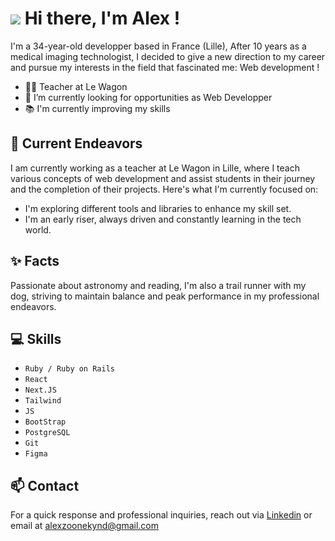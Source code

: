 ### <h1><img src="https://emojis.slackmojis.com/emojis/images/1660415347/60611/waving-hand.gif?1660415347"/> Hi there, I'm Alex !</h1>


I'm a 34-year-old developper based in France (Lille), After 10 years as a medical imaging technologist, I decided to give a new direction to my career and pursue my interests in the field that fascinated me: Web development !

- 🧑‍🏫 Teacher at Le Wagon
- 🔭 I’m currently looking for opportunities as Web Developper
- 📚 I'm currently improving my skills

## 🔭 Current Endeavors

I am currently working as a teacher at Le Wagon in Lille, where I teach various concepts of web development and assist students in their journey and the completion of their projects. Here's what I'm currently focused on: 

- I'm exploring different tools and libraries to enhance my skill set.
- I'm an early riser, always driven and constantly learning in the tech world.

## ✨ Facts

Passionate about astronomy and reading, I'm also a trail runner with my dog, striving to maintain balance and peak performance in my professional endeavors.

## 💻 Skills 

- ```Ruby / Ruby on Rails```
- ```React```
- ```Next.JS```
- ```Tailwind```
- ```JS```
- ```BootStrap```
- ```PostgreSQL```
- ```Git```
- ```Figma```

## 📫 Contact  
For a quick response and professional inquiries, reach out via [Linkedin](https://www.linkedin.com/in/alexzoonekynd/) or email at alexzoonekynd@gmail.com



